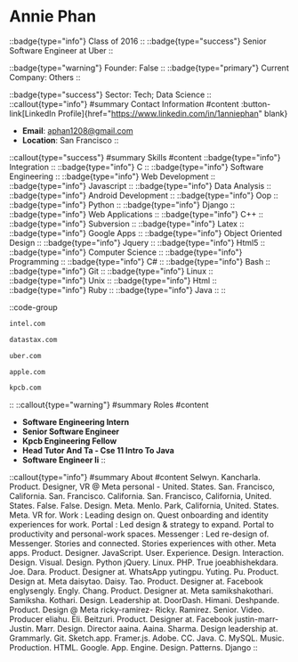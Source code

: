 # Annie Phan
::badge{type="info"}
Class of 2016
::
::badge{type="success"}
Senior Software Engineer at Uber
::

::badge{type="warning"}
Founder: False
::
::badge{type="primary"}
Current Company: Others
::

::badge{type="success"}
Sector: Tech; Data Science
::
::callout{type="info"}
#summary
Contact Information
#content
:button-link[LinkedIn Profile]{href="https://www.linkedin.com/in/1anniephan" blank}
- **Email**: aphan1208@gmail.com
- **Location**: San Francisco
::

::callout{type="success"}
#summary
Skills
#content
::badge{type="info"}
Integration
::
::badge{type="info"}
C
::
::badge{type="info"}
Software Engineering
::
::badge{type="info"}
Web Development
::
::badge{type="info"}
Javascript
::
::badge{type="info"}
Data Analysis
::
::badge{type="info"}
Android Development
::
::badge{type="info"}
Oop
::
::badge{type="info"}
Python
::
::badge{type="info"}
Django
::
::badge{type="info"}
Web Applications
::
::badge{type="info"}
C++
::
::badge{type="info"}
Subversion
::
::badge{type="info"}
Latex
::
::badge{type="info"}
Google Apps
::
::badge{type="info"}
Object Oriented Design
::
::badge{type="info"}
Jquery
::
::badge{type="info"}
Html5
::
::badge{type="info"}
Computer Science
::
::badge{type="info"}
Programming
::
::badge{type="info"}
C#
::
::badge{type="info"}
Bash
::
::badge{type="info"}
Git
::
::badge{type="info"}
Linux
::
::badge{type="info"}
Unix
::
::badge{type="info"}
Html
::
::badge{type="info"}
Ruby
::
::badge{type="info"}
Java
::
::

::code-group
```bash [Intel]
intel.com
```
```bash [DataStax]
datastax.com
```
```bash [Uber]
uber.com
```
```bash [Apple]
apple.com
```
```bash [Kleiner Perkins Caufield & Byers]
kpcb.com
```
::
::callout{type="warning"}
#summary
Roles
#content
- **Software Engineering Intern**
- **Senior Software Engineer**
- **Kpcb Engineering Fellow**
- **Head Tutor And Ta - Cse 11 Intro To Java**
- **Software Engineer Ii**
::

::callout{type="info"}
#summary
About
#content
Selwyn. Kancharla. Product. Designer, VR @ Meta personal - United. States. San. Francisco, California. San. Francisco. California. San. Francisco, California, United. States. False. False. Design. Meta. Menlo. Park, California, United. States. Meta. VR for. Work : Leading design on. Quest onboarding and identity experiences for work. Portal : Led design & strategy to expand. Portal to productivity and personal-work spaces. Messenger : Led re-design of. Messenger. Stories and connected. Stories experiences with other. Meta apps. Product. Designer. JavaScript. User. Experience. Design. Interaction. Design. Visual. Design. Python jQuery. Linux. PHP. True joeabhishekdara. Joe. Dara. Product. Designer at. WhatsApp yutingpu. Yuting. Pu. Product. Design at. Meta daisytao. Daisy. Tao. Product. Designer at. Facebook englysengly. Engly. Chang. Product. Designer at. Meta samikshakothari. Samiksha. Kothari. Design. Leadership at. DoorDash. Himani. Deshpande. Product. Design @ Meta ricky-ramirez- Ricky. Ramirez. Senior. Video. Producer eliahu. Eli. Beitzuri. Product. Designer at. Facebook justin-marr- Justin. Marr. Design. Director aaina. Aaina. Sharma. Design leadership at. Grammarly. Git. Sketch.app. Framer.js. Adobe. CC. Java. C. MySQL. Music. Production. HTML. Google. App. Engine. Design. Patterns. Django
::
